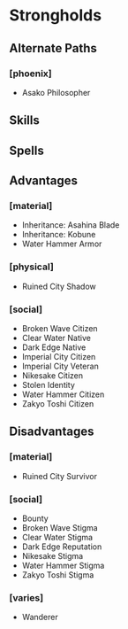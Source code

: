 
Strongholds
===========

Alternate Paths
---------------

### [phoenix]
* Asako Philosopher

Skills
------

Spells
------

Advantages
----------

### [material]
* Inheritance: Asahina Blade
* Inheritance: Kobune
* Water Hammer Armor

### [physical]
* Ruined City Shadow

### [social]
* Broken Wave Citizen
* Clear Water Native
* Dark Edge Native
* Imperial City Citizen
* Imperial City Veteran
* Nikesake Citizen
* Stolen Identity
* Water Hammer Citizen
* Zakyo Toshi Citizen

Disadvantages
-------------

### [material]
* Ruined City Survivor

### [social]
* Bounty
* Broken Wave Stigma
* Clear Water Stigma
* Dark Edge Reputation
* Nikesake Stigma
* Water Hammer Stigma
* Zakyo Toshi Stigma

### [varies]
* Wanderer

